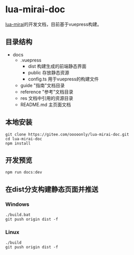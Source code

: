 # lua-mirai-doc

[lua-mirai](https://github.com/only52607/lua-mirai)的开发文档，目前基于vuepress构建。

## 目录结构

- docs
    - .vuepress
        - dist      构建生成的前端静态界面
        - public    存放静态资源
        - config.ts 用于vuepress的构建文件
    - guide "指南"文档目录
    - reference "参考"文档目录
    - res 文档中引用的资源目录
    - README.md 主页面文档

## 本地安装
```shell
git clone https://gitee.com/ooooonly/lua-mirai-doc.git
cd lua-mirai-doc
npm install
```


## 开发预览
```shell
npm run docs:dev
```

## 在dist分支构建静态页面并推送

### Windows
```shell
./build.bat
git push origin dist -f
```

### Linux
```shell
./build
git push origin dist -f
```